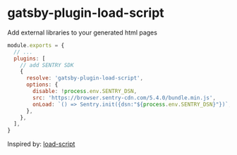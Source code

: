 # gatsby-plugin-load-script

Add external libraries to your generated html pages

```js
module.exports = {
  // ...
  plugins: [
    // add SENTRY SDK
    {
      resolve: 'gatsby-plugin-load-script',
      options: {
        disable: !process.env.SENTRY_DSN,
        src: 'https://browser.sentry-cdn.com/5.4.0/bundle.min.js',
        onLoad: `() => Sentry.init({dsn:"${process.env.SENTRY_DSN}"})`,
      },
    },
  ],
}
```

Inspired by: [load-script](https://www.npmjs.com/package/load-script)
